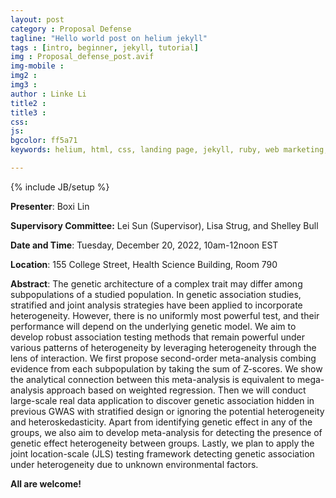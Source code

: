 ```yaml
---
layout: post
category : Proposal Defense
tagline: "Hello world post on helium jekyll"
tags : [intro, beginner, jekyll, tutorial]
img : Proposal_defense_post.avif
img-mobile : 
img2 : 
img3 : 
author : Linke Li
title2 : 
title3 : 
css: 
js: 
bgcolor: ff5a71
keywords: helium, html, css, landing page, jekyll, ruby, web marketing, advertising

---
```


{% include JB/setup %}


**Presenter**: Boxi Lin 

**Supervisory Committee:** Lei Sun (Supervisor), Lisa Strug, and Shelley Bull

**Date and Time**:  Tuesday, December 20, 2022, 10am-12noon EST

**Location**: 155 College Street, Health Science Building, Room 790





<!--more-->

**Abstract**: The genetic architecture of a complex trait may differ among subpopulations of a studied population. In genetic association studies, stratified and joint analysis strategies have been applied to incorporate heterogeneity. However, there is no uniformly most powerful test, and their performance will depend on the underlying genetic model. We aim to develop robust association testing methods that remain powerful under various patterns of heterogeneity by leveraging heterogeneity through the lens of interaction. We first propose second-order meta-analysis combing evidence from each subpopulation by taking the sum of Z-scores. We show the analytical connection between this meta-analysis is equivalent to mega-analysis approach based on weighted regression. Then we will conduct large-scale real data application to discover genetic association hidden in previous GWAS with stratified design or ignoring the potential heterogeneity and heteroskedasticity. Apart from identifying genetic effect in any of the groups, we also aim to develop meta-analysis for detecting the presence of genetic effect heterogeneity between groups. Lastly, we plan to apply the joint location-scale (JLS) testing framework detecting genetic association under heterogeneity due to unknown environmental factors.


**All are welcome!**

